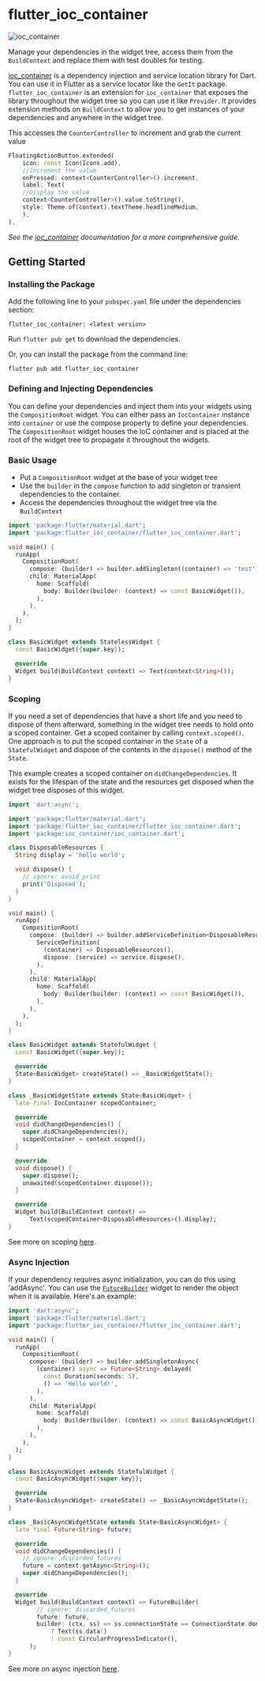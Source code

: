 # flutter_ioc_container

![ioc_container](https://github.com/MelbourneDeveloper/ioc_container/raw/main/images/ioc_container-256x256.png)

Manage your dependencies in the widget tree, access them from the `BuildContext` and replace them with test doubles for testing.

[ioc_container](https://pub.dev/packages/ioc_container) is a dependency injection and service location library for Dart. You can use it in Flutter as a service locator like the `GetIt` package. `flutter_ioc_container` is an extension for `ioc_container` that exposes the library throughout the widget tree so you can use it like `Provider`. It provides extension methods on `BuildContext` to allow you to get instances of your dependencies and anywhere in the widget tree. 

This accesses the `CounterController` to increment and grab the current value

```dart
FloatingActionButton.extended(
    icon: const Icon(Icons.add),
    //Increment the value
    onPressed: context<CounterController>().increment,
    label: Text(
    //Display the value
    context<CounterController>().value.toString(),
    style: Theme.of(context).textTheme.headlineMedium,
    ),
),
```

_See the [ioc_container](https://pub.dev/packages/ioc_container) documentation for a more comprehensive guide._

## Getting Started

### Installing the Package

Add the following line to your `pubspec.yaml` file under the dependencies section:

`flutter_ioc_container: <latest version>`

Run `flutter pub get` to download the dependencies.

Or, you can install the package from the command line:

`flutter pub add flutter_ioc_container`

### Defining and Injecting Dependencies
You can define your dependencies and inject them into your widgets using the `CompositionRoot` widget. You can either pass an `IocContainer` instance into `container` or use the compose property to define your dependencies. The `CompositionRoot` widget houses the IoC container and is placed at the root of the widget tree to propagate it throughout the widgets.

### Basic Usage
- Put a `CompositionRoot` widget at the base of your widget tree 
- Use the `builder` in the `compose` function to add singleton or transient dependencies to the container. 
- Access the dependencies throughout the widget tree via the `BuildContext`

```dart
import 'package:flutter/material.dart';
import 'package:flutter_ioc_container/flutter_ioc_container.dart';

void main() {
  runApp(
    CompositionRoot(
      compose: (builder) => builder.addSingleton((container) => 'test'),
      child: MaterialApp(
        home: Scaffold(
          body: Builder(builder: (context) => const BasicWidget()),
        ),
      ),
    ),
  );
}

class BasicWidget extends StatelessWidget {
  const BasicWidget({super.key});

  @override
  Widget build(BuildContext context) => Text(context<String>());
}
```

### Scoping
If you need a set of dependencies that have a short life and you need to dispose of them afterward, something in the widget tree needs to hold onto a scoped container. Get a scoped container by calling `context.scoped()`. One approach is to put the scoped container in the `State` of a `StatefulWidget` and dispose of the contents in the `dispose()` method of the `State`.

This example creates a scoped container on `didChangeDependencies`. It exists for the lifespan of the state and the resources get disposed when the widget tree disposes of this widget.

```dart
import 'dart:async';

import 'package:flutter/material.dart';
import 'package:flutter_ioc_container/flutter_ioc_container.dart';
import 'package:ioc_container/ioc_container.dart';

class DisposableResources {
  String display = 'hello world';

  void dispose() {
    // ignore: avoid_print
    print('Disposed');
  }
}

void main() {
  runApp(
    CompositionRoot(
      compose: (builder) => builder.addServiceDefinition<DisposableResources>(
        ServiceDefinition(
          (container) => DisposableResources(),
          dispose: (service) => service.dispose(),
        ),
      ),
      child: MaterialApp(
        home: Scaffold(
          body: Builder(builder: (context) => const BasicWidget()),
        ),
      ),
    ),
  );
}

class BasicWidget extends StatefulWidget {
  const BasicWidget({super.key});

  @override
  State<BasicWidget> createState() => _BasicWidgetState();
}

class _BasicWidgetState extends State<BasicWidget> {
  late final IocContainer scopedContainer;

  @override
  void didChangeDependencies() {
    super.didChangeDependencies();
    scopedContainer = context.scoped();
  }

  @override
  void dispose() {
    super.dispose();
    unawaited(scopedContainer.dispose());
  }

  @override
  Widget build(BuildContext context) =>
      Text(scopedContainer<DisposableResources>().display);
}
```

See more on scoping [here](https://pub.dev/packages/ioc_container#scoping-and-disposal). 

### Async Injection
If your dependency requires async initialization, you can do this using 'addAsync'. You can use the [`FutureBuilder`](https://api.flutter.dev/flutter/widgets/FutureBuilder-class.html) widget to render the object when it is available. Here's an example:

```dart
import 'dart:async';
import 'package:flutter/material.dart';
import 'package:flutter_ioc_container/flutter_ioc_container.dart';

void main() {
  runApp(
    CompositionRoot(
      compose: (builder) => builder.addSingletonAsync(
        (container) async => Future<String>.delayed(
          const Duration(seconds: 5),
          () => 'Hello world!',
        ),
      ),
      child: MaterialApp(
        home: Scaffold(
          body: Builder(builder: (context) => const BasicAsyncWidget()),
        ),
      ),
    ),
  );
}

class BasicAsyncWidget extends StatefulWidget {
  const BasicAsyncWidget({super.key});

  @override
  State<BasicAsyncWidget> createState() => _BasicAsyncWidgetState();
}

class _BasicAsyncWidgetState extends State<BasicAsyncWidget> {
  late final Future<String> future;

  @override
  void didChangeDependencies() {
    // ignore: discarded_futures
    future = context.getAsync<String>();
    super.didChangeDependencies();
  }

  @override
  Widget build(BuildContext context) => FutureBuilder(
        // ignore: discarded_futures
        future: future,
        builder: (ctx, ss) => ss.connectionState == ConnectionState.done
            ? Text(ss.data!)
            : const CircularProgressIndicator(),
      );
}
```

See more on async injection [here](https://pub.dev/packages/ioc_container#async-initialization).


